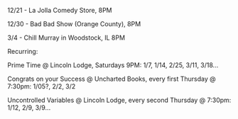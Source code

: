 12/21 - La Jolla Comedy Store, 8PM 

12/30 - Bad Bad Show (Orange County), 8PM

3/4 - Chill Murray in Woodstock, IL 8PM

Recurring:

Prime Time @ Lincoln Lodge, Saturdays 9PM: 1/7, 1/14, 2/25, 3/11, 3/18...

Congrats on your Success @ Uncharted Books, every first Thursday @ 7:30pm: 1/05?, 2/2, 3/2

Uncontrolled Variables @ Lincoln Lodge, every second Thursday @ 7:30pm: 1/12, 2/9, 3/9...



